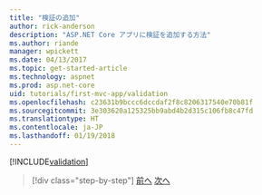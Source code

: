 ```yaml
---
title: "検証の追加"
author: rick-anderson
description: "ASP.NET Core アプリに検証を追加する方法"
ms.author: riande
manager: wpickett
ms.date: 04/13/2017
ms.topic: get-started-article
ms.technology: aspnet
ms.prod: asp.net-core
uid: tutorials/first-mvc-app/validation
ms.openlocfilehash: c23631b9bccc6dccdaf2f8c8206317540e70b81f
ms.sourcegitcommit: 3e303620a125325bb9abd4b2d315c106fb8c47fd
ms.translationtype: HT
ms.contentlocale: ja-JP
ms.lasthandoff: 01/19/2018
---
```

[!INCLUDE[validation](../../includes/mvc-intro/validation.md)]

>[!div class="step-by-step"]
[前へ](new-field.md)
[次へ](details.md)  
